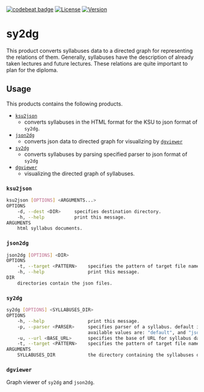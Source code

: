 [![codebeat badge](https://codebeat.co/badges/923a4d5e-961c-4eb5-99a8-4601175732b4)](https://codebeat.co/projects/github-com-tamada-sy2dg-master)
[![License](https://img.shields.io/badge/License-WTFPL-blue.svg)](https://github.com/tamada/syllabuses2graph/blob/master/LICENSE)
[![Version](https://img.shields.io/badge/Version-1.0.0-yellowgreen.svg)](https://github.com/tamada/syllabuses2graph/releases/tag/v1.0.0)

# sy2dg

This product converts syllabuses data to a directed graph for representing the relations of them.
Generally, syllabuses have the description of already taken lectures and future lectures.
These relations are quite important to plan for the diploma.

## Usage

This products contains the following products.

* [`ksu2json`](#ksu2json)
    * converts syllabuses in the HTML format for the KSU to json format of `sy2dg`.
* [`json2dg`](#json2dg)
    * converts json data to directed graph for visualizing by [`dgviewer`](#dgviewer)
* [`sy2dg`](#sy2dg)
    * converts syllabuses by parsing specified parser to json format of `sy2dg`
* [`dgviewer`](#dgviewer)
    * visualizing the directed graph of syllabuses.

### `ksu2json`

```sh
ksu2json [OPTIONS] <ARGUMENTS...>
OPTIONS
    -d, --dest <DIR>     specifies destination directory.
    -h, --help           print this message.
ARGUMENTS
    html syllabus documents.
```

### `json2dg`

```sh
json2dg [OPTIONS] <DIR>
OPTIONS
    -t, --target <PATTERN>    specifies the pattern of target file name in the SYLLABUSES_DIR.
    -h, --help                print this message.
DIR
    directories contain the json files.
```

### `sy2dg`

```sh
sy2dg [OPTIONS] <SYLLABUSES_DIR>
OPTIONS
    -h, --help                print this message.
    -p, --parser <PARSER>     specifies parser of a syllabus. default is "default".
                              available values are: "default", and "json".
    -u, --url <BASE_URL>      specifies the base of URL for syllabus data.
    -t, --target <PATTERN>    specifies the pattern of target file name in the SYLLABUSES_DIR.
ARGUMENTS
    SYLLABUSES_DIR            the directory containing the syllabuses data.
```

### `dgviewer`

Graph viewer of `sy2dg` and `json2dg`.
